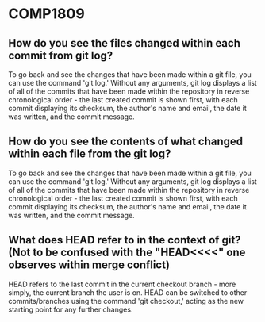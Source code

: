 # COMP1809
## How do you see the files changed within each commit from git log?
To go back and see the changes that have been made within a git file, you can use the command 'git log.' Without any arguments, git log displays a list of all of the commits that have been made within the repository in reverse chronological order - the last created commit is shown first, with each commit displaying its checksum, the author's name and email, the date it was written, and the commit message.

## How do you see the contents of what changed within each file from the git log?
To go back and see the changes that have been made within a git file, you can use the command 'git log.' Without any arguments, git log displays a list of all of the commits that have been made within the repository in reverse chronological order - the last created commit is shown first, with each commit displaying its checksum, the author's name and email, the date it was written, and the commit message.

## What does HEAD refer to in the context of git? (Not to be confused with the "HEAD<<<<" one observes within merge conflict)
HEAD refers to the last commit in the current checkout branch - more simply, the current branch the user is on. HEAD can be switched to other commits/branches using the command 'git checkout,' acting as the new starting point for any further changes.
